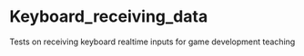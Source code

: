 # Keyboard_receiving_data
Tests on receiving keyboard realtime inputs for game development teaching
